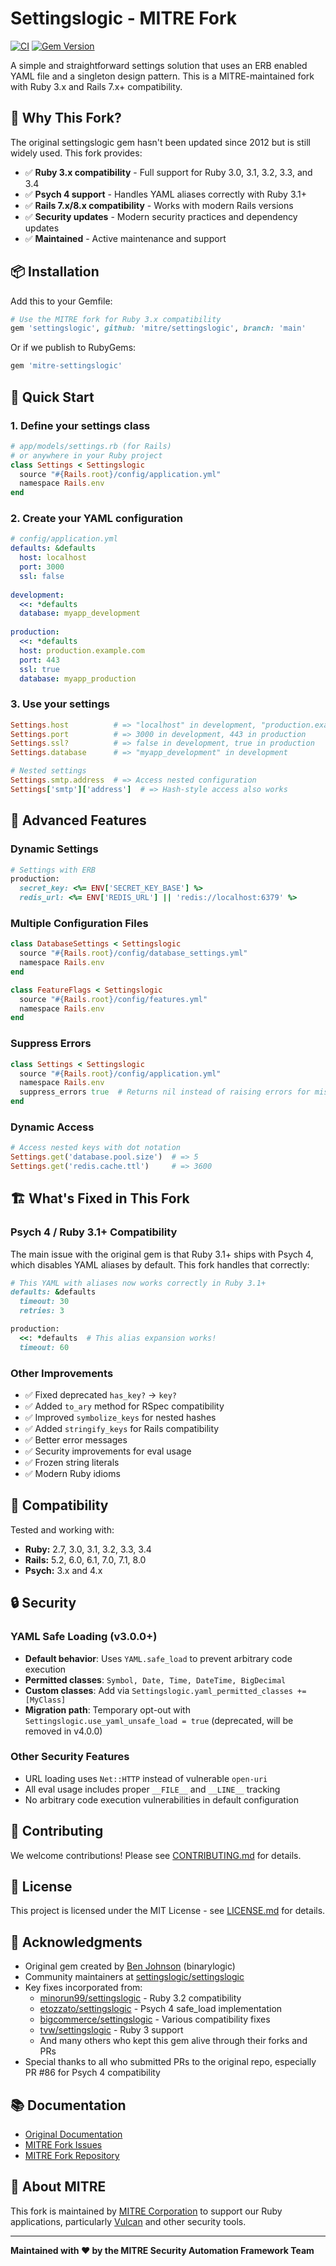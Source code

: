 # Settingslogic - MITRE Fork

[![CI](https://github.com/mitre/settingslogic/actions/workflows/ci.yml/badge.svg)](https://github.com/mitre/settingslogic/actions/workflows/ci.yml)
[![Gem Version](https://badge.fury.io/rb/settingslogic.svg)](http://badge.fury.io/rb/settingslogic)

A simple and straightforward settings solution that uses an ERB enabled YAML file and a singleton design pattern. This is a MITRE-maintained fork with Ruby 3.x and Rails 7.x+ compatibility.

## 🎯 Why This Fork?

The original settingslogic gem hasn't been updated since 2012 but is still widely used. This fork provides:

- ✅ **Ruby 3.x compatibility** - Full support for Ruby 3.0, 3.1, 3.2, 3.3, and 3.4
- ✅ **Psych 4 support** - Handles YAML aliases correctly with Ruby 3.1+
- ✅ **Rails 7.x/8.x compatibility** - Works with modern Rails versions
- ✅ **Security updates** - Modern security practices and dependency updates
- ✅ **Maintained** - Active maintenance and support

## 📦 Installation

Add this to your Gemfile:

```ruby
# Use the MITRE fork for Ruby 3.x compatibility
gem 'settingslogic', github: 'mitre/settingslogic', branch: 'main'
```

Or if we publish to RubyGems:

```ruby
gem 'mitre-settingslogic'
```

## 🚀 Quick Start

### 1. Define your settings class

```ruby
# app/models/settings.rb (for Rails)
# or anywhere in your Ruby project
class Settings < Settingslogic
  source "#{Rails.root}/config/application.yml"
  namespace Rails.env
end
```

### 2. Create your YAML configuration

```yaml
# config/application.yml
defaults: &defaults
  host: localhost
  port: 3000
  ssl: false
  
development:
  <<: *defaults
  database: myapp_development
  
production:
  <<: *defaults
  host: production.example.com
  port: 443
  ssl: true
  database: myapp_production
```

### 3. Use your settings

```ruby
Settings.host          # => "localhost" in development, "production.example.com" in production
Settings.port          # => 3000 in development, 443 in production
Settings.ssl?          # => false in development, true in production
Settings.database      # => "myapp_development" in development

# Nested settings
Settings.smtp.address  # => Access nested configuration
Settings['smtp']['address']  # => Hash-style access also works
```

## 🔧 Advanced Features

### Dynamic Settings

```ruby
# Settings with ERB
production:
  secret_key: <%= ENV['SECRET_KEY_BASE'] %>
  redis_url: <%= ENV['REDIS_URL'] || 'redis://localhost:6379' %>
```

### Multiple Configuration Files

```ruby
class DatabaseSettings < Settingslogic
  source "#{Rails.root}/config/database_settings.yml"
  namespace Rails.env
end

class FeatureFlags < Settingslogic
  source "#{Rails.root}/config/features.yml"
  namespace Rails.env
end
```

### Suppress Errors

```ruby
class Settings < Settingslogic
  source "#{Rails.root}/config/application.yml"
  namespace Rails.env
  suppress_errors true  # Returns nil instead of raising errors for missing keys
end
```

### Dynamic Access

```ruby
# Access nested keys with dot notation
Settings.get('database.pool.size')  # => 5
Settings.get('redis.cache.ttl')     # => 3600
```

## 🏗️ What's Fixed in This Fork

### Psych 4 / Ruby 3.1+ Compatibility

The main issue with the original gem is that Ruby 3.1+ ships with Psych 4, which disables YAML aliases by default. This fork handles that correctly:

```ruby
# This YAML with aliases now works correctly in Ruby 3.1+
defaults: &defaults
  timeout: 30
  retries: 3

production:
  <<: *defaults  # This alias expansion works!
  timeout: 60
```

### Other Improvements

- ✅ Fixed deprecated `has_key?` → `key?`
- ✅ Added `to_ary` method for RSpec compatibility
- ✅ Improved `symbolize_keys` for nested hashes
- ✅ Added `stringify_keys` for Rails compatibility
- ✅ Better error messages
- ✅ Security improvements for eval usage
- ✅ Frozen string literals
- ✅ Modern Ruby idioms

## 🧪 Compatibility

Tested and working with:

- **Ruby:** 2.7, 3.0, 3.1, 3.2, 3.3, 3.4
- **Rails:** 5.2, 6.0, 6.1, 7.0, 7.1, 8.0
- **Psych:** 3.x and 4.x

## 🔒 Security

### YAML Safe Loading (v3.0.0+)
- **Default behavior**: Uses `YAML.safe_load` to prevent arbitrary code execution
- **Permitted classes**: `Symbol, Date, Time, DateTime, BigDecimal`
- **Custom classes**: Add via `Settingslogic.yaml_permitted_classes += [MyClass]`
- **Migration path**: Temporary opt-out with `Settingslogic.use_yaml_unsafe_load = true` (deprecated, will be removed in v4.0.0)

### Other Security Features
- URL loading uses `Net::HTTP` instead of vulnerable `open-uri`
- All eval usage includes proper `__FILE__` and `__LINE__` tracking
- No arbitrary code execution vulnerabilities in default configuration

## 🤝 Contributing

We welcome contributions! Please see [CONTRIBUTING.md](CONTRIBUTING.md) for details.

## 📄 License

This project is licensed under the MIT License - see [LICENSE.md](LICENSE.md) for details.

## 🙏 Acknowledgments

- Original gem created by [Ben Johnson](https://github.com/binarylogic) (binarylogic)
- Community maintainers at [settingslogic/settingslogic](https://github.com/settingslogic/settingslogic)
- Key fixes incorporated from:
  - [minorun99/settingslogic](https://github.com/minorun99/settingslogic) - Ruby 3.2 compatibility
  - [etozzato/settingslogic](https://github.com/etozzato/settingslogic) - Psych 4 safe_load implementation
  - [bigcommerce/settingslogic](https://github.com/bigcommerce/settingslogic) - Various compatibility fixes
  - [tvw/settingslogic](https://github.com/tvw/settingslogic) - Ruby 3 support
  - And many others who kept this gem alive through their forks and PRs
- Special thanks to all who submitted PRs to the original repo, especially PR #86 for Psych 4 compatibility

## 📚 Documentation

- [Original Documentation](http://rdoc.info/github/binarylogic/settingslogic)
- [MITRE Fork Issues](https://github.com/mitre/settingslogic/issues)
- [MITRE Fork Repository](https://github.com/mitre/settingslogic)

## 🏢 About MITRE

This fork is maintained by [MITRE Corporation](https://www.mitre.org/) to support our Ruby applications, particularly [Vulcan](https://github.com/mitre/vulcan) and other security tools.

---

**Maintained with ❤️ by the MITRE Security Automation Framework Team**